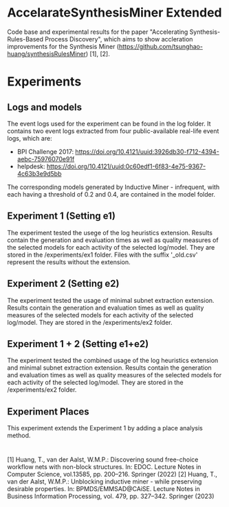 # AccelarateSynthesisMiner Extended
Code base and experimental results for the paper "Accelerating Synthesis-Rules-Based Process Discovery", which aims to show accleration improvements for the Synthesis Miner (https://github.com/tsunghao-huang/synthesisRulesMiner) [1], [2].

# Experiments

## Logs and models
The event logs used for the experiment can be found in the log folder. It contains two event logs extracted from four public-available real-life event logs, which are:

- BPI Challenge 2017: https://doi.org/10.4121/uuid:3926db30-f712-4394-aebc-75976070e91f
- helpdesk: https://doi.org/10.4121/uuid:0c60edf1-6f83-4e75-9367-4c63b3e9d5bb

The corresponding models generated by Inductive Miner - infrequent, with each having a threshold of 0.2 and 0.4, are contained in the model folder. 


## Experiment 1 (Setting e1)
The experiment tested the usege of the log heuristics extension.
Results contain the generation and evaluation times as well as quality measures of the selected models for each activity of the selected log/model.
They are stored in the /experiments/ex1 folder. 
Files with the suffix '_old.csv' represent the results without the extension.


## Experiment 2 (Setting e2)
The experiment tested the usage of minimal subnet extraction extension.
Results contain the generation and evaluation times as well as quality measures of the selected models for each activity of the selected log/model.
They are stored in the /experiments/ex2 folder. 

## Experiment 1 + 2 (Setting e1+e2)
The experiment tested the combined usage of the log heuristics extension and minimal subnet extraction extension.
Results contain the generation and evaluation times as well as quality measures of the selected models for each activity of the selected log/model.
They are stored in the /experiments/ex2 folder. 

## Experiment Places
This experiment extends the Experiment 1 by adding a place analysis method.


# 
[1] Huang, T., van der Aalst, W.M.P.: Discovering sound free-choice workflow nets with non-block structures. In: EDOC. Lecture Notes in Computer Science, vol.13585, pp. 200–216. Springer (2022)
[2] Huang, T., van der Aalst, W.M.P.: Unblocking inductive miner - while preserving desirable properties. In: BPMDS/EMMSAD@CAiSE. Lecture Notes in Business Information Processing, vol. 479, pp. 327–342. Springer (2023)
